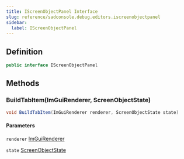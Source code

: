 ```yaml
---
title: IScreenObjectPanel Interface
slug: reference/sadconsole.debug.editors.iscreenobjectpanel
sidebar:
  label: IScreenObjectPanel
---
```

## Definition

```csharp title="C#"
public interface IScreenObjectPanel
```


## Methods

### BuildTabItem(ImGuiRenderer, ScreenObjectState)

```csharp title="C#"
void BuildTabItem(ImGuiRenderer renderer, ScreenObjectState state)
```

#### Parameters

`renderer` [ImGuiRenderer](../sadconsole.imguisystem.imguirenderer/)  

`state` [ScreenObjectState](../sadconsole.debug.screenobjectstate/)